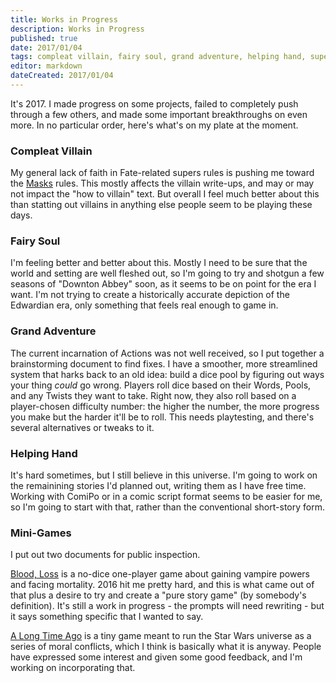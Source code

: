 ```yaml
---
title: Works in Progress
description: Works in Progress
published: true
date: 2017/01/04
tags: compleat villain, fairy soul, grand adventure, helping hand, supers
editor: markdown
dateCreated: 2017/01/04
---
```


It's 2017.
I made progress on some projects,
failed to completely push through a few others,
and made some important breakthroughs on even more.
In no particular order, here's what's on my plate at the moment.

<!-- more -->

### Compleat Villain

My general lack of faith in Fate-related supers rules
is pushing me toward the [Masks](http://www.magpiegames.com/masks/) rules.
This mostly affects the villain write-ups,
and may or may not impact the "how to villain" text.
But overall I feel much better about this than statting out villains
in anything else people seem to be playing these days.

### Fairy Soul

I'm feeling better and better about this.
Mostly I need to be sure that the world and setting are well fleshed out,
so I'm going to try and shotgun a few seasons of "Downton Abbey" soon,
as it seems to be on point for the era I want.
I'm not trying to create a historically accurate depiction of the Edwardian
era, only something that feels real enough to game in.

### Grand Adventure

The current incarnation of Actions was not well received,
so I put together a brainstorming document to find fixes.
I have a smoother, more streamlined system that harks back to an old idea:
build a dice pool by figuring out ways your thing _could_ go wrong.
Players roll dice based on their Words, Pools, and any Twists they want to take.
Right now, they also roll based on a player-chosen difficulty number:
the higher the number, the more progress you make but the harder it'll be to roll.
This needs playtesting, and there's several alternatives or tweaks to it.

### Helping Hand

It's hard sometimes, but I still believe in this universe.
I'm going to work on the remainining stories I'd planned out,
writing them as I have free time.
Working with ComiPo or in a comic script format seems to be easier for me,
so I'm going to start with that, rather than the conventional short-story form.

### Mini-Games

I put out two documents for public inspection.

[Blood, Loss](https://docs.google.com/document/d/1s8c8-4IQ3ZM4tHqNHiQmdsYXoZApf0AKxat_IszGD6E/edit?usp=sharing)
is a no-dice one-player game about gaining vampire powers and facing mortality.
2016 hit me pretty hard, and this is what came out of that
plus a desire to try and create a "pure story game" (by somebody's definition).
It's still a work in progress - the prompts will need rewriting - but it says something specific that I wanted to say.

[A Long Time Ago](https://docs.google.com/document/d/1iLUfAGAoNJz3vYBGDIqRel08Im-Trla5z4Y7J3r-dZo/edit?usp=sharing)
is a tiny game meant to run the Star Wars universe as a series of moral conflicts,
which I think is basically what it is anyway.
People have expressed some interest and given some good feedback,
and I'm working on incorporating that.
